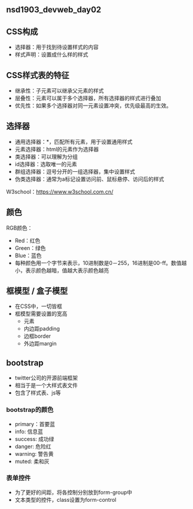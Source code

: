 ## nsd1903_devweb_day02

## CSS构成

- 选择器：用于找到待设置样式的内容
- 样式声明：设置成什么样的样式

## CSS样式表的特征

- 继承性：子元素可以继承父元素的样式
- 层叠性：元素可以属于多个选择器，所有选择器的样式进行叠加
- 优先性：如果多个选择器对同一元素设置冲突，优先级最高的生效。

## 选择器

- 通用选择器：\*，匹配所有元素，用于设置通用样式
- 元素选择器：html的元素作为选择器
- 类选择器：可以理解为分组
- id选择器：选取唯一的元素
- 群组选择器：逗号分开的一组选择器，集中设置样式
- 伪类选择器：通常为a标记设置访问前、鼠标悬停、访问后的样式

W3school：https://www.w3school.com.cn/

## 颜色

RGB颜色：

- Red：红色
- Green：绿色
- Blue：蓝色
- 每种颜色用一个字节来表示，10进制数是0－255，16进制是00-ff。数值越小，表示颜色越暗，值越大表示颜色越亮

## 框模型 / 盒子模型

- 在CSS中，一切皆框
- 框模型需要设置的宽高
  - 元素
  - 内边距padding
  - 边框border
  - 外边距margin

## bootstrap

- twitter公司的开源前端框架
- 相当于是一个大样式表文件
- 包含了样式表、js等

### bootstrap的颜色

- primary：首要蓝
- info: 信息蓝
- success: 成功绿
- danger: 危险红
- warning: 警告黄
- muted: 柔和灰

### 表单控件

- 为了更好的间距，将各控制分别放到form-group中
- 文本类型的控件，class设置为form-control







